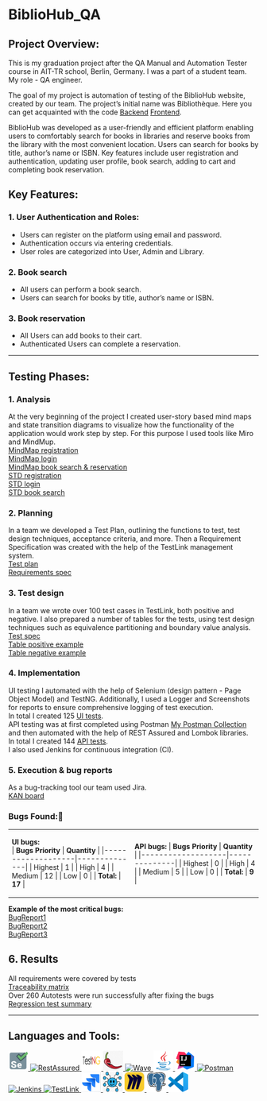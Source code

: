 # BiblioHub_QA
## Project Overview:
This is my graduation project after the QA Manual and Automation Tester course in AIT-TR school, Berlin, Germany. I was a part of a student team. My role - QA engineer. 

The goal of my project is automation of testing of the BiblioHub website, created by our team. The project’s initial name was Bibliothèque. Here you can get acquainted with the code
[Backend](https://github.com/Anarchitector/Bibliotheque_backend)
[Frontend](https://github.com/Anarchitector/Bibliotheque_frontend).

BiblioHub was developed as a user-friendly and efficient platform enabling users to comfortably search for books in libraries and reserve books from the library with the most convenient location. Users can search for books by title, author’s name or ISBN. Key features include user registration and authentication, updating user profile, book search, adding to cart and completing book reservation.
## Key Features:
### 1. User Authentication and Roles:
  - Users can register on the platform using email and password.
  - Authentication occurs via entering credentials.
  - User roles are categorized into User, Admin and Library.
### 2. Book search
- All users can perform a book search.
- Users can search for books by title, author’s name or ISBN.
### 3. Book reservation
- All Users can add books to their cart.
- Authenticated Users can complete a reservation.
*****
## Testing Phases:
### 1. Analysis
At the very beginning of the project I created user-story based mind maps and state transition diagrams to visualize how the functionality of the application would work step by step. For this purpose I used tools like Miro and MindMup.  
[MindMap registration](images/Unregistered_User_registers.png)  
[MindMap login](images/Registered_User_logs_in.png)  
[MindMap book search & reservation](images/Registered_User_books_a_book.png)  
[STD registration](images/STD_registration.png)  
[STD login](images/STD_login.png)  
[STD book search](images/STD_bookSearch.png)

### 2. Planning
In a team we developed a Test Plan, outlining the functions to test, test design techniques, acceptance criteria, and more. Then a Requirement Specification was created with the help of the TestLink management system.  
[Test plan](https://drive.google.com/file/d/1WsVgYR7H76yXzTCSmeVoLPlB_iPpsDcC/view?usp=drive_link)  
[Requirements spec](https://docs.google.com/document/d/1paCxmm0PGLtlIt26bxyprq1z2ZOXh2kL/edit?usp=drive_link&ouid=115695229689061073439&rtpof=true&sd=true)
### 3. Test design
In a team we wrote over 100 test cases in TestLink, both positive and negative. I also prepared a number of tables for the tests, using test design techniques such as equivalence partitioning and boundary value analysis.   
[Test spec](https://docs.google.com/document/d/1tLP-NSAKJULIRasVYTczwzm7cK4-CYFb/edit)  
[Table positive example](src/test/resources/user.csv)  
[Table negative example](https://github.com/tatjana-lin/Bibliotheque_QA/blob/main/src/test/resources/regNegEmail.csv)

### 4. Implementation 
UI testing I automated with the help of Selenium (design pattern - Page Object Model) and TestNG. Additionally, I used a Logger and Screenshots for reports to ensure comprehensive logging of test execution.  
In total I created 125 [UI tests](https://github.com/tatjana-lin/Bibliotheque_QA/tree/main/src/test/java/com/bibliotheque/tests).  
API testing was at first completed using Postman
[My Postman Collection](https://github.com/tatjana-lin/Bibliotheque_QA/blob/main/BiblioHub.postman_collection.json)  
and then automated with the help of REST Assured and Lombok libraries.  
In total I created 144 [API tests](https://github.com/tatjana-lin/Bibliotheque_QA/tree/main/src/test/java/com/bibliotheque_API/tests).  
I also used Jenkins for continuous integration (CI).
### 5. Execution & bug reports
As a bug-tracking tool our team used Jira.   
[KAN board](images/KAN_board.png)  
### Bugs Found:🐞
<table>
  <tr>
    <td>

<!-- Первая таблица -->
**UI bugs:**  
| **Bugs Priority** | **Quantity** |
|-------------------|--------------|
| Highest           | 1            |
| High              | 4            |
| Medium            | 12           |
| Low               | 0            |
| **Total:**        | **17**       |

</td>
    <td>

<!-- Вторая таблица -->
**API bugs:**
| **Bugs Priority** | **Quantity** |
|-------------------|--------------|
| Highest           | 0            |
| High              | 4            |
| Medium            | 5            |
| Low               | 0            |
| **Total:**        | **9**        |

</td>
  </tr>
</table>

**Example of the most critical bugs:**  
[BugReport1](https://docs.google.com/document/d/1fm6oByJL-_83cp3Tpso7AhuK6QR2We0D/edit?usp=drive_link&ouid=115695229689061073439&rtpof=true&sd=true)  
[BugReport2](https://docs.google.com/document/d/1Q_yg_3lKb7lPdnJyfLbxkplEQM8uae7h/edit?usp=drive_link&ouid=115695229689061073439&rtpof=true&sd=true)  
[BugReport3](https://docs.google.com/document/d/1voI42JOeFUi-AhGYYHB24LUpp6KlXLMV/edit?usp=drive_link&ouid=115695229689061073439&rtpof=true&sd=true)  

## 6. Results 

All requirements were covered by tests  
[Traceability matrix](images/Traceability_matrix.png)  
Over 260 Autotests were run successfully after fixing the bugs  
[Regression test summary](images/build.png)  
****
## Languages and Tools:
<p align="left">
  <a href="https://www.selenium.dev/" target="_blank">
    <img src="images/selenium_logo.png" alt="Selenium" width="40" height="40"/>
  </a>
  <a href="https://rest-assured.io/" target="_blank">
    <img src="https://avatars.githubusercontent.com/u/19369327?s=200&v=4" alt="RestAssured" width="40" height="40"/>
  </a>
  <a href="https://testng.org/" target="_blank">
    <img src="images/testNG_logo.png" alt="TestNG" width="40" height="40"/>
  </a>
  <a href="https://projectlombok.org/" target="_blank">
    <img src="images/Lombok_logo.png" alt="Lombok" width="40" height="40"/>
  </a>
  <a href="https://wave.webaim.org/" target="_blank">
    <img src="https://wave.webaim.org/favicon.ico" alt="Wave" width="40" height="40"/>
  </a>
  <a href="https://www.java.com/" target="_blank">
    <img src="https://raw.githubusercontent.com/devicons/devicon/master/icons/java/java-original.svg" alt="Java" width="40" height="40"/>
  </a>
  <a href="https://www.jetbrains.com/idea/" target="_blank">
    <img src="https://raw.githubusercontent.com/devicons/devicon/master/icons/intellij/intellij-original.svg" alt="IntelliJ IDEA" width="40" height="40"/>
  </a>
  <a href="https://www.postman.com/" target="_blank">
    <img src="https://www.vectorlogo.zone/logos/getpostman/getpostman-icon.svg" alt="Postman" width="40" height="40"/>
  </a>
  <a href="https://www.jenkins.io/" target="_blank">
    <img src="https://www.vectorlogo.zone/logos/jenkins/jenkins-icon.svg" alt="Jenkins" width="40" height="40"/>
  </a>
  <a href="https://testlink.org/" target="_blank">
    <img src="https://avatars.githubusercontent.com/u/10183815?s=48&v=4" alt="TestLink" width="40" height="40"/>
  </a>
  <a href="https://www.atlassian.com/software/jira" target="_blank">
    <img src="images/jira_logo.png" alt="Jira" width="40" height="40"/>
  </a>
  <a href="https://www.mindmup.com/" target="_blank">
    <img src="images/mindMup_logo.png" alt="MindMup" width="40" height="40"/>
  </a>
  <a href="https://miro.com/" target="_blank">
    <img src="images/Miro_logo.png" alt="Miro" width="40" height="40"/>
  </a>
  <a href="https://www.postgresql.org/" target="_blank">
    <img src="https://raw.githubusercontent.com/devicons/devicon/master/icons/postgresql/postgresql-original.svg" alt="PostgreSQL" width="40" height="40"/>
  </a>
  <a href="https://code.visualstudio.com/" target="_blank">
    <img src="https://raw.githubusercontent.com/devicons/devicon/master/icons/vscode/vscode-original.svg" alt="VS Code" width="40" height="40"/>
  </a>
</p>
